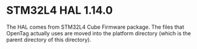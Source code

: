 STM32L4 HAL 1.14.0
==================
The HAL comes from STM32L4 Cube Firmware package.  The files that OpenTag actually uses are moved into the platform directory (which is the parent directory of this directory).
